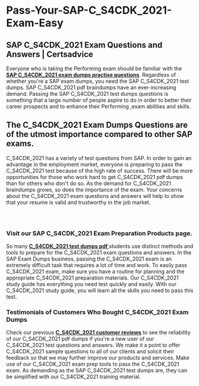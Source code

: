 # Pass-Your-SAP-C_S4CDK_2021-Exam-Easy
<h2><strong>SAP C_S4CDK_2021 Exam Questions and Answers | Certsadvice</strong></h2> <p>Everyone who is taking the Performing exam should be familiar with the <a href="http://www.certsadvice.com/sap/c_s4cdk_2021-practice-questions"><strong>SAP C_S4CDK_2021 exam dumps practise questions</strong></a>. Regardless of whether you&#39;re a SAP exam dumps, you need the SAP C_S4CDK_2021 test dumps. SAP C_S4CDK_2021 pdf braindumps have an ever-increasing demand. Passing the SAP C_S4CDK_2021 test dumps questions is something that a large number of people aspire to do in order to better their career prospects and to enhance their Performing ,exam abilities and skills.</p> <h2><strong>The C_S4CDK_2021 Exam Dumps Questions are of the utmost importance compared to other SAP exams.</strong></h2> <p>C_S4CDK_2021 has a variety of test questions from SAP. In order to gain an advantage in the employment market, everyone is preparing to pass the C_S4CDK_2021 test because of the high rate of success. There will be more opportunities for those who work hard to get C_S4CDK_2021 pdf dumps than for others who don&#39;t do so. As the demand for C_S4CDK_2021 braindumps grows, so does the importance of the exam. Your concerns about the C_S4CDK_2021 exam questions and answers will help to show that your resume is valid and trustworthy in the job market.</p> <p><a href="http://www.certsadvice.com/sap/c_s4cdk_2021-practice-questions" style="display: block; padding: 1em 0; text-align: center; "><img alt="" src="https://1.bp.blogspot.com/-RUOr8Wn-CRk/YUYAxC8kcHI/AAAAAAAAAnw/F7BbdI3tw8QDj5z8iX0vQAioQzKiUxduwCLcBGAsYHQ/s0/unnamed.jpg" /></a></p> <h3><strong>Visit our SAP C_S4CDK_2021 Exam Preparation Products page.</strong></h3> <p>So many <a href="http://www.certsadvice.com/sap/c_s4cdk_2021-practice-questions"><strong>C_S4CDK_2021 test dumps pdf </strong></a>students use distinct methods and tools to prepare for the C_S4CDK_2021 exam questions and answers. In the SAP Exam Dumps business, passing the C_S4CDK_2021 exam is an extremely difficult task that requires a lot of time and work. To easily pass C_S4CDK_2021 exam, make sure you have a routine for planning and the appropriate C_S4CDK_2021 preparation materials. Our C_S4CDK_2021 study guide has everything you need test quickly and easily. With our C_S4CDK_2021 study guide, you will learn all the skills you need to pass this test.</p> <h3><strong>Testimonials of Customers Who Bought C_S4CDK_2021 Exam Dumps</strong></h3> <p>Check our previous <a href="http://www.certsadvice.com/sap/c_s4cdk_2021-practice-questions"><strong>C_S4CDK_2021 customer reviews</strong></a> to see the reliability of our C_S4CDK_2021 pdf dumps if you&#39;re a new user of our C_S4CDK_2021 test questions and answers. We make it a point to offer C_S4CDK_2021 sample questions to all of our clients and solicit their feedback so that we may further improve our products and services. Make use of our C_S4CDK_2021 exam prep tools to pass the C_S4CDK_2021 exam. As demanding as the SAP C_S4CDK_2021 test dumps are, they can be simplified with our C_S4CDK_2021 training material.</p>
